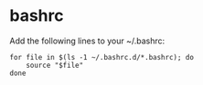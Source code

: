 # bashrc

Add the following lines to your ~/.bashrc:
```
for file in $(ls -1 ~/.bashrc.d/*.bashrc); do
    source "$file"
done

```